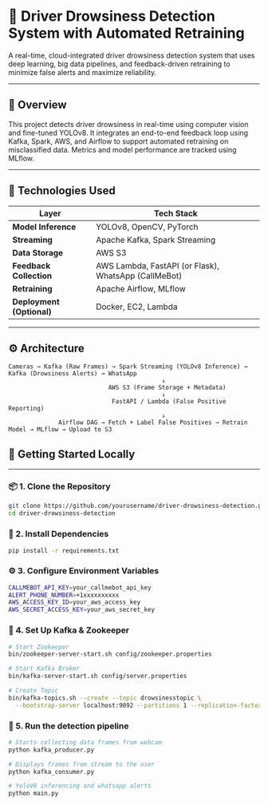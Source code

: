 # 🚗 Driver Drowsiness Detection System with Automated Retraining

A real-time, cloud-integrated driver drowsiness detection system that uses deep learning, big data pipelines, and feedback-driven retraining to minimize false alerts and maximize reliability.

---

## 📌 Overview

This project detects driver drowsiness in real-time using computer vision and fine-tuned YOLOv8. It integrates an end-to-end feedback loop using Kafka, Spark, AWS, and Airflow to support automated retraining on misclassified data. Metrics and model performance are tracked using MLflow.

---

## 🔧 Technologies Used

| Layer                     | Tech Stack                                           |
| ------------------------- | ---------------------------------------------------- |
| **Model Inference**       | YOLOv8, OpenCV, PyTorch                              |
| **Streaming**             | Apache Kafka, Spark Streaming                        |
| **Data Storage**          | AWS S3                                               |
| **Feedback Collection**   | AWS Lambda, FastAPI (or Flask), WhatsApp (CallMeBot) |
| **Retraining**            | Apache Airflow, MLflow                               |
| **Deployment (Optional)** | Docker, EC2, Lambda                                  |

---

## ⚙️ Architecture

```text
Cameras → Kafka (Raw Frames) → Spark Streaming (YOLOv8 Inference) → Kafka (Drowsiness Alerts) → WhatsApp
                                           ↓
                            AWS S3 (Frame Storage + Metadata)
                                           ↓
                             FastAPI / Lambda (False Positive Reporting)
                                           ↓
              Airflow DAG → Fetch + Label False Positives → Retrain Model → MLflow → Upload to S3

```

## 🚀 Getting Started Locally

---

### 📦 1. Clone the Repository

```bash
git clone https://github.com/yourusername/driver-drowsiness-detection.git
cd driver-drowsiness-detection
```

### 📂 2. Install Dependencies

```bash
pip install -r requirements.txt
```

### ⚙️ 3. Configure Environment Variables

```bash
CALLMEBOT_API_KEY=your_callmebot_api_key
ALERT_PHONE_NUMBER=+1xxxxxxxxxx
AWS_ACCESS_KEY_ID=your_aws_access_key
AWS_SECRET_ACCESS_KEY=your_aws_secret_key
```

### 🔄 4. Set Up Kafka & Zookeeper

```bash
# Start Zookeeper
bin/zookeeper-server-start.sh config/zookeeper.properties

# Start Kafka Broker
bin/kafka-server-start.sh config/server.properties

# Create Topic
bin/kafka-topics.sh --create --topic drowsinesstopic \
  --bootstrap-server localhost:9092 --partitions 1 --replication-factor 1
```

### 🧪 5. Run the detection pipeline

```bash
# Starts collecting data frames from webcam
python kafka_producer.py

# Displays frames from stream to the user
python kafka_consumer.py

# YoloV8 inferencing and whatsapp alerts
python main.py
```
